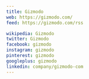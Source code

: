 ```yaml
---
title: Gizmodo
web: https://gizmodo.com/
feed: https://gizmodo.com/rss

wikipedia: Gizmodo
twitter: Gizmodo
facebook: gizmodo
instagram: gizmodo
pinterest: gizmodo
googleplus: gizmodo
linkedin: company/gizmodo-com
---
```

